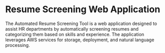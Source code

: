 # Resume Screening Web Application
The Automated Resume Screening Tool is a web application designed to assist HR departments by automatically screening resumes and categorizing them based on skills and experience. The application leverages AWS services for storage, deployment, and natural language processing.
